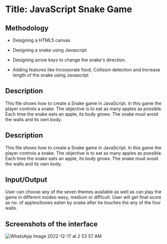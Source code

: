 
# Title: JavaScript Snake Game

## Methodology

- Designing a HTML5 canvas

- Designing a snake using Javascript

- Designing arrow keys to change the snake's direction.

- Adding features like Incorporate food, Collision detection and Increase length of the snake using Javascript


## Description
This file shows how to create a Snake game in JavaScript.
In this game the player controls a snake. The objective is to eat as many apples as possible. Each time the snake eats an apple, its body grows. The snake must avoid the walls and its own body.

## Description
This file shows how to create a Snake game in JavaScript.
In this game the player controls a snake. The objective is to eat as many apples as possible. Each time the snake eats an apple, its body grows. The snake must avoid the walls and its own body.

## Input/Output
User can choose any of the seven themes available as well as can play the game in different modes-easy, medium or difficult.
User will get final score as no. of apples/boxes eaten by snake after he touches the  any of the four walls. 

## Screenshots of the interface

![WhatsApp Image 2022-12-17 at 2 53 57 AM](https://user-images.githubusercontent.com/108572171/208209293-fbbf2277-346d-4e74-988d-0c62e3eac979.jpeg)
